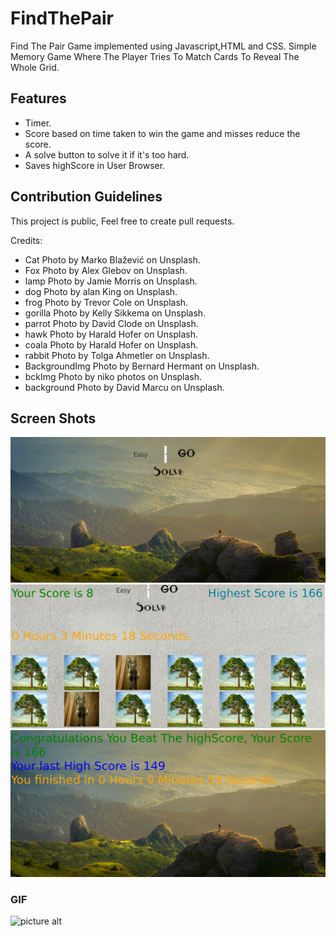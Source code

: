 # FindThePair
Find The Pair Game implemented using Javascript,HTML and CSS.
Simple Memory Game Where The Player Tries To Match Cards To Reveal The Whole Grid.

## Features ##
- Timer.
- Score based on time taken to win the game and misses reduce the score.
- A solve button to solve it if it's too hard.
- Saves highScore in User Browser.

## Contribution Guidelines ##
This project is public, Feel free to create pull requests.

Credits:

- Cat Photo by Marko Blažević on Unsplash.
- Fox Photo by Alex Glebov on Unsplash.
- lamp Photo by Jamie Morris on Unsplash.
- dog Photo by alan King on Unsplash.
- frog Photo by Trevor Cole on Unsplash.
- gorilla Photo by Kelly Sikkema on Unsplash.
- parrot Photo by David Clode on Unsplash.
- hawk Photo by Harald Hofer on Unsplash.
- coala Photo by Harald Hofer on Unsplash.
- rabbit Photo by Tolga Ahmetler on Unsplash.
- BackgroundImg Photo by Bernard Hermant on Unsplash.
- bckImg Photo by niko photos on Unsplash.
- background Photo by David Marcu on Unsplash.

## Screen Shots ##
![picture alt](https://github.com/HydroxideX/FindThePair/blob/master/screenshots/screenshot_1.png)
![picture alt](https://github.com/HydroxideX/FindThePair/blob/master/screenshots/screenshot_2.png)
![picture alt](https://github.com/HydroxideX/FindThePair/blob/master/screenshots/screenshot_3.png)

### GIF ###
![picture alt](https://github.com/HydroxideX/FindThePair/blob/master/screenshots/firstGif.gif)
